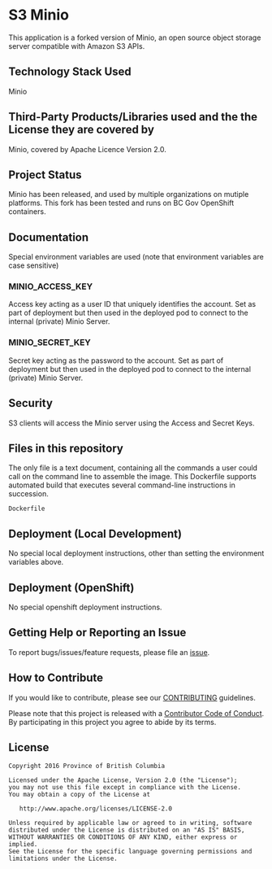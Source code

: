# S3 Minio
This application is a forked version of Minio, an open source object storage server compatible with Amazon S3 APIs.

## Technology Stack Used
Minio

## Third-Party Products/Libraries used and the the License they are covered by
Minio, covered by Apache Licence Version 2.0.

## Project Status
Minio has been released, and used by multiple organizations on mutiple platforms.   This fork has been tested and runs on BC Gov OpenShift containers.

## Documentation

Special environment variables are used (note that environment variables are case sensitive)

### MINIO_ACCESS_KEY 
Access key acting as a user ID that uniquely identifies the account.  Set as part of deployment but then used in the deployed pod to connect to the internal (private) Minio Server.

### MINIO_SECRET_KEY 
Secret key acting as the password to the account.  Set as part of deployment but then used in the deployed pod to connect to the internal (private) Minio Server.

## Security

S3 clients will access the Minio server using the Access and Secret Keys.

## Files in this repository

The only file is a text document, containing all the commands a user could call on the command line to assemble the image.  This Dockerfile supports automated build that executes several command-line instructions in succession. 
```
Dockerfile           
```

## Deployment (Local Development)

No special local deployment instructions, other than setting the environment variables above.

## Deployment (OpenShift)

No special openshift deployment instructions.

## Getting Help or Reporting an Issue

To report bugs/issues/feature requests, please file an [issue](../issues/).

## How to Contribute

If you would like to contribute, please see our [CONTRIBUTING](../CONTRIBUTING.md) guidelines.

Please note that this project is released with a [Contributor Code of Conduct](../CODE_OF_CONDUCT.md). 
By participating in this project you agree to abide by its terms.

## License

    Copyright 2016 Province of British Columbia

    Licensed under the Apache License, Version 2.0 (the "License");
    you may not use this file except in compliance with the License.
    You may obtain a copy of the License at

       http://www.apache.org/licenses/LICENSE-2.0

    Unless required by applicable law or agreed to in writing, software
    distributed under the License is distributed on an "AS IS" BASIS,
    WITHOUT WARRANTIES OR CONDITIONS OF ANY KIND, either express or implied.
    See the License for the specific language governing permissions and
    limitations under the License.
